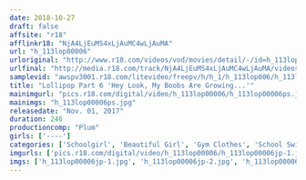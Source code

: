 ```yaml
---
date: 2018-10-27
draft: false
affsite: "r18"
afflinkr18: "NjA4LjEuMS4xLjAuMC4wLjAuMA"
url: "h_113lop00006"
urloriginal: "http://www.r18.com/videos/vod/movies/detail/-/id=h_113lop00006"
urlfinal: "http://media.r18.com/track/NjA4LjEuMS4xLjAuMC4wLjAuMA/videos/vod/movies/detail/-/id=h_113lop00006"
samplevid: "awspv3001.r18.com/litevideo/freepv/h/h_1/h_113lop006/h_113lop006_dmb_w.mp4"
title: "Lollipop Part 6 'Hey Look, My Boobs Are Growing...'"
mainimgurl: "pics.r18.com/digital/video/h_113lop00006/h_113lop00006ps.jpg"
mainimgs: "h_113lop00006ps.jpg"
releasedate: "Nov. 01, 2017"
duration: 246
productioncomp: "Plum"
girls: ['----']
categories: ['Schoolgirl', 'Beautiful Girl', 'Gym Clothes', 'School Swimsuits', 'Amateur', 'Creampie', 'Over 4 Hours']
imgurls: ['pics.r18.com/digital/video/h_113lop00006/h_113lop00006jp-1.jpg', 'pics.r18.com/digital/video/h_113lop00006/h_113lop00006jp-2.jpg', 'pics.r18.com/digital/video/h_113lop00006/h_113lop00006jp-3.jpg', 'pics.r18.com/digital/video/h_113lop00006/h_113lop00006jp-4.jpg', 'pics.r18.com/digital/video/h_113lop00006/h_113lop00006jp-5.jpg', 'pics.r18.com/digital/video/h_113lop00006/h_113lop00006jp-6.jpg', 'pics.r18.com/digital/video/h_113lop00006/h_113lop00006jp-7.jpg', 'pics.r18.com/digital/video/h_113lop00006/h_113lop00006jp-8.jpg', 'pics.r18.com/digital/video/h_113lop00006/h_113lop00006jp-9.jpg', 'pics.r18.com/digital/video/h_113lop00006/h_113lop00006jp-10.jpg', 'pics.r18.com/digital/video/h_113lop00006/h_113lop00006jp-11.jpg', 'pics.r18.com/digital/video/h_113lop00006/h_113lop00006jp-12.jpg', 'pics.r18.com/digital/video/h_113lop00006/h_113lop00006jp-13.jpg', 'pics.r18.com/digital/video/h_113lop00006/h_113lop00006jp-14.jpg', 'pics.r18.com/digital/video/h_113lop00006/h_113lop00006jp-15.jpg', 'pics.r18.com/digital/video/h_113lop00006/h_113lop00006jp-16.jpg', 'pics.r18.com/digital/video/h_113lop00006/h_113lop00006jp-17.jpg', 'pics.r18.com/digital/video/h_113lop00006/h_113lop00006jp-18.jpg', 'pics.r18.com/digital/video/h_113lop00006/h_113lop00006jp-19.jpg', 'pics.r18.com/digital/video/h_113lop00006/h_113lop00006jp-20.jpg']
imgs: ['h_113lop00006jp-1.jpg', 'h_113lop00006jp-2.jpg', 'h_113lop00006jp-3.jpg', 'h_113lop00006jp-4.jpg', 'h_113lop00006jp-5.jpg', 'h_113lop00006jp-6.jpg', 'h_113lop00006jp-7.jpg', 'h_113lop00006jp-8.jpg', 'h_113lop00006jp-9.jpg', 'h_113lop00006jp-10.jpg', 'h_113lop00006jp-11.jpg', 'h_113lop00006jp-12.jpg', 'h_113lop00006jp-13.jpg', 'h_113lop00006jp-14.jpg', 'h_113lop00006jp-15.jpg', 'h_113lop00006jp-16.jpg', 'h_113lop00006jp-17.jpg', 'h_113lop00006jp-18.jpg', 'h_113lop00006jp-19.jpg', 'h_113lop00006jp-20.jpg']
---
```

